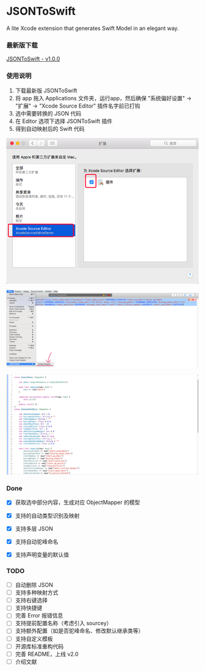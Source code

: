 # JSONToSwift
A lite Xcode extension that generates Swift Model in an elegant way.



### 最新版下载

[JSONToSwift - v1.0.0](https://github.com/RickeyBoy/JSONToSwift/blob/master/JSONToSwift.dmg?raw=true)



### 使用说明

1. 下载最新版 JSONToSwift
2. 将 app 拖入 Applications 文件夹，运行app，然后确保 "系统偏好设置" -> "扩展" -> "Xcode Source Editor" 插件名字前已打钩
3. 选中需要转换的 JSON 代码
4. 在 Editor 选项下选择 JSONToSwift 插件
5. 得到自动映射后的 Swift 代码

![](https://github.com/RickeyBoy/JSONToSwift/blob/master/0.png?raw=true)

![](https://github.com/RickeyBoy/JSONToSwift/blob/master/1.png?raw=true)

![](https://github.com/RickeyBoy/JSONToSwift/blob/master/2.png?raw=true)



### Done

- [x] 获取选中部分内容，生成对应 ObjectMapper 的模型
- [x] 支持的自动类型识别及映射
- [x] 支持多层 JSON
- [x] 支持自动驼峰命名
- [x] 支持声明变量的默认值


### TODO
- [ ] 自动删除 JSON
- [ ] 支持多种映射方式
- [ ] 支持右键选择
- [ ] 支持快捷键
- [ ] 完善 Error 报错信息
- [ ] 支持提前配置名称（考虑引入 sourcey）
- [ ] 支持额外配置（如是否驼峰命名、修改默认继承类等）
- [ ] 支持自定义模板
- [ ] 开源库标准重构代码
- [ ] 完善 README，上线 v2.0
- [ ] 介绍文献